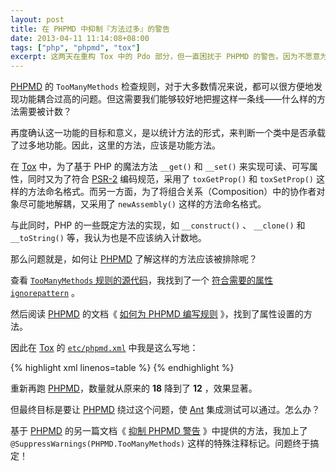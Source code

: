 ```yaml
---
layout: post
title: 在 PHPMD 中抑制『方法过多』的警告
date: 2013-04-11 11:14:08+08:00
tags: ["php", "phpmd", "tox"]
excerpt: 这两天在重构 Tox 中的 Pdo 部分，但一直困扰于 PHPMD 的警告。因为不愿意为了消除警告而无意义地继承拆分，因此小研究了一下 PHPMD 的用法。
---
```


[PHPMD][] 的 `TooManyMethods` 检查规则，对于大多数情况来说，都可以很方便地发现功能耦合过高的问题。但这需要我们能够较好地把握这样一条线——什么样的方法需要被计数？

再度确认这一功能的目标和意义，是以统计方法的形式，来判断一个类中是否承载了过多地功能。因此，这里的方法，应该是功能方法。

在 [Tox][] 中，为了基于 PHP 的魔法方法 `__get()` 和 `__set()` 来实现可读、可写属性，同时又为了符合 [PSR-2][] 编码规范，采用了 `toxGetProp()` 和 `toxSetProp()` 这样的方法命名格式。而另一方面，为了将组合关系（Composition）中的协作者对象尽可能地解耦，又采用了 `newAssembly()` 这样的方法命名格式。

与此同时，PHP 的一些既定方法的实现，如 `__construct()` 、 `__clone()` 和 `__toString()` 等，我认为也是不应该纳入计数地。

那么问题就是，如何让 [PHPMD][] 了解这样的方法应该被排除呢？

[PHPMD]: http://phpmd.org
[Tox]: https://github.com/php-tox/tox
[PSR-2]: https://github.com/php-fig/fig-standards/blob/master/accepted/PSR-2-coding-style-guide.md

<!--more-->

查看 [`TooManyMethods` 规则的源代码](https://github.com/phpmd/phpmd/blob/master/src/main/php/PHP/PMD/Rule/Design/TooManyMethods.php#L129)，我找到了一个 [符合需要的属性 `ignorepattern`](https://github.com/phpmd/phpmd/blob/master/src/main/php/PHP/PMD/Rule/Design/TooManyMethods.php#L94) 。

然后阅读 [PHPMD][] 的文档《 [如何为 PHPMD 编写规则](http://phpmd.org/documentation/writing-a-phpmd-rule.html) 》，找到了属性设置的方法。

因此在 [Tox][] 的 [`etc/phpmd.xml`](https://github.com/php-tox/tox/blob/master/etc/phpmd.xml) 中我是这么写地：

{% highlight xml linenos=table %}
  <rule ref="rulesets/codesize.xml/TooManyMethods">
    <properties>
      <property name="ignorepattern"
                value="@^((tox[GS]|[gs])et|new|__).+$@"
                description="Ignores Tox-specific getters/setters, composite factors and PHP internal magic methods."
      />
    </properties>
  </rule>
{% endhighlight %}

重新再跑 [PHPMD][]，数量就从原来的 **18** 降到了 **12** ，效果显著。

但最终目标是要让 [PHPMD][] 绕过这个问题，使 [Ant][] 集成测试可以通过。怎么办？

基于 [PHPMD][] 的另一篇文档《 [抑制 PHPMD 警告](http://phpmd.org/documentation/suppress-warnings.html) 》中提供的方法，我加上了 `@SuppressWarnings(PHPMD.TooManyMethods)` 这样的特殊注释标记。问题终于搞定！

[Ant]: http://ant.apache.org
